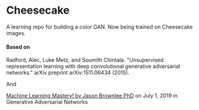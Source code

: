 # Cheesecake
A learning repo for building a color GAN. Now being trained on Cheesecake images.

#### Based on

Radford, Alec, Luke Metz, and Soumith Chintala.
"Unsupervised representation learning with deep convolutional
generative adversarial networks." arXiv preprint arXiv:1511.06434 (2015).

And

[Machine Learning Mastery! by Jason Brownlee PhD](https://machinelearningmastery.com/how-to-develop-a-generative-adversarial-network-for-a-cifar-10-small-object-photographs-from-scratch/)
on July 1, 2019 in Generative Adversarial Networks

